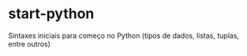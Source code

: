 # start-python
Sintaxes iniciais para começo no Python (tipos de dados, listas, tuplas, entre outros)
